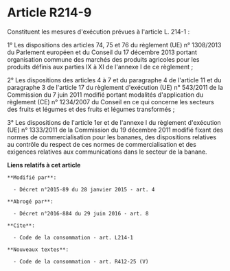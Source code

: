# Article R214-9

Constituent les mesures d'exécution prévues à l'article L. 214-1 :

1° Les dispositions des articles 74, 75 et 76 du règlement (UE) n° 1308/2013 du Parlement européen et du Conseil du 17
décembre 2013 portant organisation commune des marchés des produits agricoles pour les produits définis aux parties IX à XI
de l'annexe I de ce règlement ; 

2° Les dispositions des articles 4 à 7 et du paragraphe 4 de l'article 11 et du paragraphe 3 de l'article 17 du règlement
d'exécution (UE) n° 543/2011 de la Commission du 7 juin 2011 modifié portant modalités d'application du règlement (CE) n°
1234/2007 du Conseil en ce qui concerne les secteurs des fruits et légumes et des fruits et légumes transformés ; 

3° Les dispositions de l'article 1er et de l'annexe I du règlement d'exécution (UE) n° 1333/2011 de la Commission du 19
décembre 2011 modifié fixant des normes de commercialisation pour les bananes, des dispositions relatives au contrôle du
respect de ces normes de commercialisation et des exigences relatives aux communications dans le secteur de la banane.

**Liens relatifs à cet article**

	**Modifié par**:

	  - Décret n°2015-89 du 28 janvier 2015 - art. 4

	**Abrogé par**:

	  - Décret n°2016-884 du 29 juin 2016 - art. 8

	**Cite**:

	  - Code de la consommation - art. L214-1

	**Nouveaux textes**:

	  - Code de la consommation - art. R412-25 (V)
